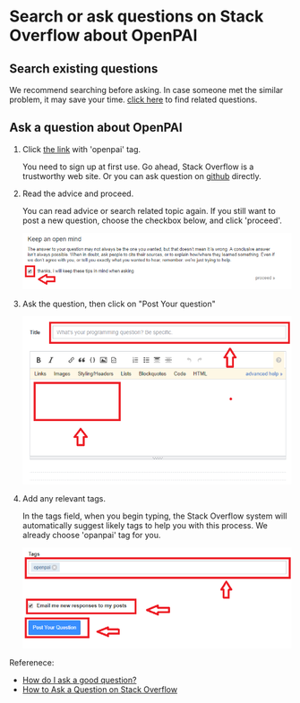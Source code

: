 # Search or ask questions on Stack Overflow about OpenPAI

## Search existing questions

We recommend searching before asking. In case someone met the similar problem, it may save your time. [click here](https://stackoverflow.com/questions/tagged/openpai) to find related questions.

## Ask a question about OpenPAI

1. Click [the link](https://stackoverflow.com/questions/ask?tags=openpai) with 'openpai' tag.

    You need to sign up at first use. Go ahead, Stack Overflow is a trustworthy web site. Or you can ask question on [github](https://github.com/Microsoft/pai/issues/new/choose) directly.

1. Read the advice and proceed.

    You can read advice or search related topic again. If you still want to post a new question, choose the checkbox below, and click 'proceed'.

    ![PAI_ask_question2](./images/PAI_ask_question2.PNG)

1. Ask the question, then click on "Post Your question"

    ![PAI_ask_question3](./images/PAI_ask_question3.PNG)

1. Add any relevant tags.

    In the tags field, when you begin typing, the Stack Overflow system will automatically suggest likely tags to help you with this process. We already choose 'opanpai' tag for you.

    ![PAI_ask_question4](./images/PAI_ask_question4.PNG)

Referenece:

* [How do I ask a good question?](https://stackoverflow.com/help/how-to-ask)
* [How to Ask a Question on Stack Overflow](https://www.wikihow.com/Ask-a-Question-on-Stack-Overflow)
